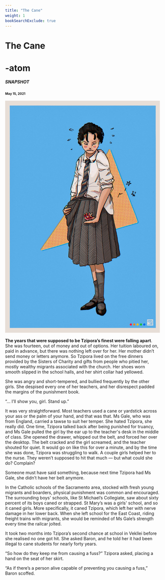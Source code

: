 ```yaml
---
title: "The Cane"
weight: 1
bookSearchExclude: true
---
```


<div id="headerbox">
<h1 class="title">The Cane</h1>
<h1 class="emoji" id="whirlybat">-atom</h1>
</div>

<h5 span class="tag gray"> SNAPSHOT </h5>
<div style="font-size: .75em; color: var(--color-gray); margin-top: 0.5rem; margin-bottom: 1rem; font-weight: bold;">May 15, 2021</div>

![smallimg](/images/sketches/welts.jpg)

**The years that were supposed to be Tzipora’s finest were falling apart**. She was fourteen, out of money and out of options. Her tuition laboured on, paid in advance, but there was nothing left over for her. Her mother didn’t send money or letters anymore. So Tzipora lived on the free dinners provided by the Sisters of Charity and gifts from people who pitied her, mostly wealthy migrants associated with the church. Her shoes worn smooth slipped in the school halls, and her shirt collar had yellowed.

She was angry and short-tempered, and bullied frequently by the other girls. She despised every one of her teachers, and her disrespect padded the margins of the punishment book.

“… I’ll show you, girl. Stand up.”

It was very straightforward. Most teachers used a cane or yardstick across your ass or the palm of your hand, and that was that. Ms Gale, who was from England, carried a tawse to suit her temper. She hated Tzipora, she really did. One time, Tzipora talked back after being punished for truancy, and Ms Gale pulled the girl by the ear up to the teacher's desk in the middle of class. She opened the drawer, whipped out the belt, and forced her over the desktop. The belt cracked and the girl screamed, and the teacher shouted for quiet. It would go on like this for over a minute, and by the time she was done, Tzipora was struggling to walk. A couple girls helped her to the nurse. They weren’t supposed to hit that much — but what could she do? Complain?

Someone must have said something, because next time Tzipora had Ms Gale, she didn’t have her belt anymore.

In the Catholic schools of the Sacramento area, stocked with fresh young migrants and boarders, physical punishment was common and encouraged. The surrounding boys' schools, like St Michael’s Collegiate, saw about sixty percent of its boys caned or strapped. St Mary’s was a girls' school, and so it caned girls. More specifically, it caned Tzipora, which left her with nerve damage in her lower back. When she left school for the East Coast, riding freight trains with migrants, she would be reminded of Ms Gale’s strength every time the railcar jolted.

It took two months into Tzipora’s second chance at school in Vekllei before she realised no one got hit. She asked Baron, and he told her it had been illegal to cane students for nearly forty years. 

“So how do they keep me from causing a fuss?” Tzipora asked, placing a hand on the seat of her skirt.

“As if there’s a person alive capable of preventing you causing a fuss,”  Baron scoffed.